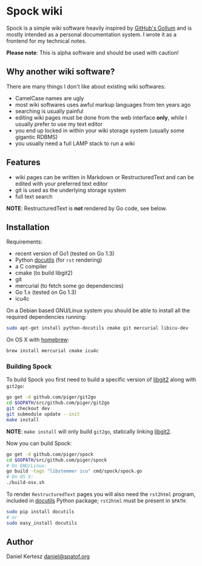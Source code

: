 # Spock wiki

Spock is a simple wiki software heavily inspired by [GitHub's Gollum](Gollum) and is mostly intended as a personal documentation system. I wrote it as a frontend for my technical notes.

[Gollum]: https://github.com/gollum/gollum

**Please note**: This is alpha software and should be used with caution!

## Why another wiki software?

There are many things I don't like about existing wiki softwares:

- CamelCase names are ugly
- most wiki softwares uses awful markup languages from ten years ago
- searching is usually painful
- editing wiki pages must be done from the web interface **only**, while I usually prefer to use my text editor
- you end up locked in within your wiki storage system (usually some gigantic RDBMS)
- you usually need a full LAMP stack to run a wiki

## Features

- wiki pages can be written in Markdown or RestructuredText and can be edited with your preferred text editor
- git is used as the underlying storage system
- full text search

**NOTE**: RestructuredText is **not** rendered by Go code, see below.

## Installation

Requirements:

- recent version of Go1 (tested on Go 1.3)
- Python [docutils](docutils) (for `rst` rendering)
- a C compiler
- cmake (to build libgit2)
- git
- mercurial (to fetch some go dependencies)
- Go 1.x (tested on Go 1.3)
- icu4c

On a Debian based GNU/Linux system you should be able to install all the
required dependencies running:

```bash
sudo apt-get install python-docutils cmake git mercurial libicu-dev
```

On OS X with [homebrew](homebrew):

```bash
brew install mercurial cmake icu4c
```

[brew]: http://brew.sh/

### Building Spock

To build Spock you first need to build a specific version of [libgit2](libgit2) along with `git2go`:

```bash
go get -d github.com/piger/git2go
cd $GOPATH/src/github.com/piger/git2go
git checkout dev
git submodule update --init
make install
```

**NOTE**: `make install` will only build `git2go`, statically linking [libgit2](libgit2).

Now you can build Spock:

```bash
go get -d github.com/piger/spock
cd $GOPATH/src/github.com/piger/spock
# On GNU/Linux:
go build -tags "libstemmer icu" cmd/spock/spock.go
# On OS X:
./build-osx.sh
```

To render `RestructuredText` pages you will also need the `rst2html` program, included in [docutils](docutils) Python package; `rst2html` must be present in `$PATH`:

```bash
sudo pip install docutils
# or
sudo easy_install docutils
```

## Author

Daniel Kertesz <daniel@spatof.org>

[libgit2]: https://libgit2.github.com/

[git2go]: https://github.com/libgit2/git2go

[docutils]: http://docutils.sourceforge.net/
